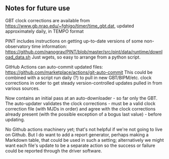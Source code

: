 Notes for future use
--------------------

GBT clock corrections are available from
https://www.gb.nrao.edu/~fghigo/timer/time_gbt.dat, updated approximately
daily, in TEMPO format

PINT includes instructions on getting up-to-date versions of some
non-observatory time information:
https://github.com/nanograv/PINT/blob/master/src/pint/data/runtime/download_data.sh
Just wgets, so easy to arrange from a python script.

GitHub Actions can auto-commit updated files:
https://github.com/marketplace/actions/git-auto-commit This could be combined
with a script run daily (?) to pull in new GBT/BIPM/etc. clock corrections in
order to get steady version-controlled updates pulled in from various sources.

Now contains an initial pass at an auto-downloader - so far only the GBT. The
auto-updater validates the clock corrections - must be a valid clock correction
file (with MJDs in order) and agree with the clock corrections already present
(with the possible exception of a bogus last value) - before updating.

No Github actions machinery yet; that's not helpful if we're not going to live
on Github. But I do want to add a report generator, perhaps making a Markdown
table, that could be used in such a setting; alternatively we might want each
file's update to be a separate action so the success or failure could be
reported through the driver software.
